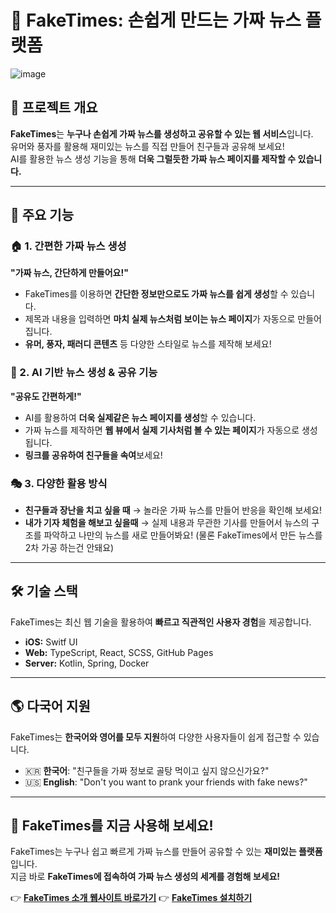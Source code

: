 # 📰 FakeTimes: 손쉽게 만드는 가짜 뉴스 플랫폼
![image](https://github.com/user-attachments/assets/d644aff2-3295-42eb-815c-f69fdaf9c410)


## 🔎 프로젝트 개요
**FakeTimes**는 **누구나 손쉽게 가짜 뉴스를 생성하고 공유할 수 있는 웹 서비스**입니다.  
유머와 풍자를 활용해 재미있는 뉴스를 직접 만들어 친구들과 공유해 보세요!  
AI를 활용한 뉴스 생성 기능을 통해 **더욱 그럴듯한 가짜 뉴스 페이지를 제작할 수 있습니다.**  

---

## 🎯 주요 기능

### 🏠 1. 간편한 가짜 뉴스 생성
**"가짜 뉴스, 간단하게 만들어요!"**  
- FakeTimes를 이용하면 **간단한 정보만으로도 가짜 뉴스를 쉽게 생성**할 수 있습니다.  
- 제목과 내용을 입력하면 **마치 실제 뉴스처럼 보이는 뉴스 페이지**가 자동으로 만들어집니다.  
- **유머, 풍자, 패러디 콘텐츠** 등 다양한 스타일로 뉴스를 제작해 보세요!  

### 🔗 2. AI 기반 뉴스 생성 & 공유 기능
**"공유도 간편하게!"**  
- AI를 활용하여 **더욱 실제같은 뉴스 페이지를 생성**할 수 있습니다.  
- 가짜 뉴스를 제작하면 **웹 뷰에서 실제 기사처럼 볼 수 있는 페이지**가 자동으로 생성됩니다.  
- **링크를 공유하여 친구들을 속여**보세요!  

### 🎭 3. 다양한 활용 방식
- **친구들과 장난을 치고 싶을 때** → 놀라운 가짜 뉴스를 만들어 반응을 확인해 보세요!
- **내가 기자 체험을 해보고 싶을때** → 실제 내용과 무관한 기사를 만들어서 뉴스의 구조를 파악하고 나만의 뉴스를 새로 만들어봐요! 
(물론 FakeTimes에서 만든 뉴스를 2차 가공 하는건 안돼요)

---

## 🛠 기술 스택
FakeTimes는 최신 웹 기술을 활용하여 **빠르고 직관적인 사용자 경험**을 제공합니다.  

- **iOS:** Switf UI
- **Web:** TypeScript, React, SCSS, GitHub Pages  
- **Server:** Kotlin, Spring, Docker  

---

## 🌎 다국어 지원
FakeTimes는 **한국어와 영어를 모두 지원**하여 다양한 사용자들이 쉽게 접근할 수 있습니다.  

- 🇰🇷 **한국어**: "친구들을 가짜 정보로 골탕 먹이고 싶지 않으신가요?"  
- 🇺🇸 **English**: "Don't you want to prank your friends with fake news?"  

---

## 🚀 FakeTimes를 지금 사용해 보세요!
FakeTimes는 누구나 쉽고 빠르게 가짜 뉴스를 만들어 공유할 수 있는 **재미있는 플랫폼**입니다.  
지금 바로 **FakeTimes에 접속하여 가짜 뉴스 생성의 세계를 경험해 보세요!**  

👉 **[FakeTimes 소개 웹사이트 바로가기](https://githubqtaghdi.github.io/FakeTimes-web)**
👉 **[FakeTimes 설치하기](https://githubqtaghdi.github.io/FakeTimes-web)**
